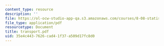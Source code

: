 ```yaml
---
content_type: resource
description: ''
file: https://ol-ocw-studio-app-qa.s3.amazonaws.com/courses/8-08-statistical-physics-ii-spring-2005/35e4c4437626cad41f37a509d17fc8d0_transport.pdf
file_type: application/pdf
resourcetype: Document
title: transport.pdf
uid: 35e4c443-7626-cad4-1f37-a509d17fc8d0
---
```

